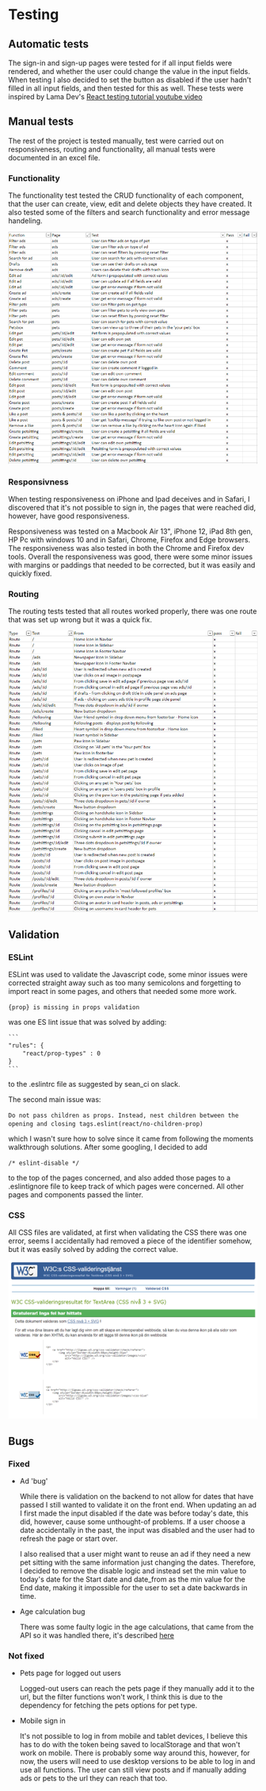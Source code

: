 # Testing

## Automatic tests

The sign-in and sign-up pages were tested for if all input fields were rendered, and whether the user could change the value in the input fields. When testing I also decided to set the button as disabled if the user hadn't filled in all input fields, and then tested for this as well. These tests were inspired by Lama Dev's [React testing tutorial youtube video](https://www.youtube.com/watch?v=Flo268xRpV0&t=2242s)

## Manual tests

The rest of the project is tested manually, test were carried out on responsiveness, routing and functionality, all manual tests were documented in an excel file.

### Functionality

The functionality test tested the CRUD functionality of each component, that the user can create, view, edit and delete objects they have created. It also tested some of the filters and search functionality and error message handeling.

![functiontest](/documentation/images/functiontests.png)

### Responsivness

When testing responsiveness on iPhone and Ipad deceives and in Safari, I discovered that it's not possible to sign in, the pages that were reached did, however, have good responsiveness.

Responsiveness was tested on a Macbook Air 13", iPhone 12, iPad 8th gen, HP Pc with windows 10 and in Safari, Chrome, Firefox and Edge browsers. The responsiveness was also tested in both the Chrome and Firefox dev tools. Overall the responsiveness was good, there were some minor issues with margins or paddings that needed to be corrected, but it was easily and quickly fixed.

### Routing

The routing tests tested that all routes worked properly, there was one route that was set up wrong but it was a quick fix.

![routertest](/documentation/images/routetests.png)

## Validation

### ESLint

ESLint was used to validate the Javascript code, some minor issues were corrected straight away such as too many semicolons and forgetting to import react in some pages, and others that needed some more work.

`{prop} is missing in props validation`

was one ES lint issue that was solved by adding:

    ```
    "rules": { 
        "react/prop-types" : 0 
    }
    ```

to the .eslintrc file as suggested by sean_ci on slack.

The second main issue was:

`Do not pass children as props. Instead, nest children between the opening and closing tags.eslint(react/no-children-prop)`

which I wasn't sure how to solve since it came from following the moments walkthrough solutions. After some googling, I decided to add

`/* eslint-disable */`

to the top of the pages concerned, and also added those pages to a .eslintignore file to keep track of which pages were concerned. All other pages and components passed the linter.

### CSS

All CSS files are validated, at first when validating the CSS there was one error, seems I accidentally had removed a piece of the identifier somehow, but it was easily solved by adding the correct value.

![cssValidated](/documentation/images/cssvalidation.png)

## Bugs

### Fixed

- Ad 'bug'

    While there is validation on the backend to not allow for dates that have passed I still wanted to validate it on the front end. When updating an ad I first made the input disabled if the date was before today's date, this did, however, cause some unthought-of problems. If a user choose a date accidentally in the past, the input was disabled and the user had to refresh the page or start over.

    I also realised that a user might want to reuse an ad if they need a new pet sitting with the same information just changing the dates. Therefore, I decided to remove the disable logic and instead set the min value to today's date for the Start date and date_from as the min value for the End date, making it impossible for the user to set a date backwards in time.

- Age calculation bug

    There was some faulty logic in the age calculations, that came from the API so it was handled there, it's described [here](https://github.com/Ajn0r/pet-palace-api#pets)

### Not fixed

- Pets page for logged out users

    Logged-out users can reach the pets page if they manually add it to the url, but the filter functions won't work, I think this is due to the dependency for fetching the pets options for pet type.

- Mobile sign in

    It's not possible to log in from mobile and tablet devices, I believe this has to do with the token being saved to localStorage and that won't work on mobile. There is probably some way around this, however, for now, the users will need to use desktop versions to be able to log in and use all functions. The user can still view posts and if manually adding ads or pets to the url they can reach that too.

